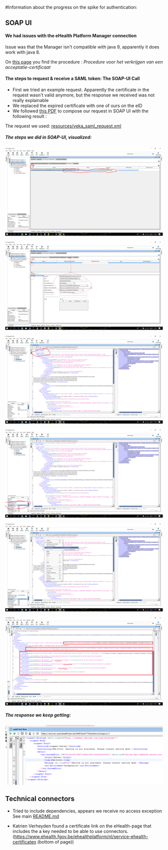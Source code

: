 #Information about the progress on the spike for authentication:
## SOAP UI

#### We had issues with the eHealth Platform Manager connection
Issue was that the Manager isn't compatible with java 9, apparently it does work with java 8.

On [this page](https://www.ehealth.fgov.be/ehealthplatform/nl/service-ehealth-certificaten) you find the procedure : _Procedure voor het verkrijgen van een acceptatie-certificaat_

#### The steps to request & receive a SAML token: The SOAP-UI Call

* First we tried an example request. Apparently the certificate in the request wasn't valid anymore, but the response we received was not really explainable
* We replaced the expired certificate with one of ours on the eID 
* We followed [this PDF](https://www.ehealth.fgov.be/ehealthplatform/nl/data/file/view/9301938c60ff0e2ed8adab52b3ad2d6d6b1079cc?name=STS_HolderOfKey-Cookbook%20v1-2-13042018.pdf ) to compose our request in SOAP UI with the following result :

The request we used: [resources/veka_saml_request.xml](resources/veka_saml_request.xml)

##### The steps we did in SOAP-UI, visualized:
![](resources/AddKeyStore.png)

![](resources/CreateSignature.png)

![](resources/removedSecurityTag.png)

![](resources/addStoreToProject.png)

![](resources/rightClick_applyWSConfig.png)

![](resources/Personal_trussmaker_attributes.png)

##### The response we keep getting:
![](resources/response.png)

## Technical connectors
* Tried to include dependencies, appears we receive no access exception
See main [README.md](README.md)

* Katrien Verheyden found a certificate link on the eHealth-page that includes the a key needed to be able to use connectors.  (https://www.ehealth.fgov.be/ehealthplatform/nl/service-ehealth-certificaten (bottom of page))